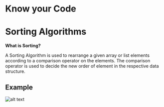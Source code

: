 # Know your Code
# Sorting Algorithms
**What is Sorting?**

A Sorting Algorithm is used to rearrange a given array or list elements according to a comparison operator on the elements. The comparison operator is used to decide the new order of element in the respective data structure.

## Example
![alt text](https://www.geeksforgeeks.org/wp-content/uploads/sorting-algorithms.jpg)



